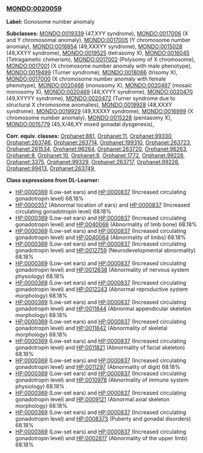 
### [MONDO:0020059](http://purl.obolibrary.org/obo/MONDO_0020059)
**Label:** Gonosome number anomaly

**Subclasses:** [MONDO:0019339](http://purl.obolibrary.org/obo/MONDO_0019339) (47,XYY syndrome), [MONDO:0017006](http://purl.obolibrary.org/obo/MONDO_0017006) (X and Y chromosomal anomaly), [MONDO:0017005](http://purl.obolibrary.org/obo/MONDO_0017005) (Y chromosome number anomaly), [MONDO:0016854](http://purl.obolibrary.org/obo/MONDO_0016854) (49,XXXYY syndrome), [MONDO:0015028](http://purl.obolibrary.org/obo/MONDO_0015028) (48,XXYY syndrome), [MONDO:0019525](http://purl.obolibrary.org/obo/MONDO_0019525) (tetrasomy X), [MONDO:0016045](http://purl.obolibrary.org/obo/MONDO_0016045) (Tetragametic chimerism), [MONDO:0017002](http://purl.obolibrary.org/obo/MONDO_0017002) (Polysomy of X chromosome), [MONDO:0017001](http://purl.obolibrary.org/obo/MONDO_0017001) (X chromosome number anomaly with male phenotype), [MONDO:0019499](http://purl.obolibrary.org/obo/MONDO_0019499) (Turner syndrome), [MONDO:0018066](http://purl.obolibrary.org/obo/MONDO_0018066) (trisomy X), [MONDO:0017000](http://purl.obolibrary.org/obo/MONDO_0017000) (X chromosome number anomaly with female phenotype), [MONDO:0020466](http://purl.obolibrary.org/obo/MONDO_0020466) (monosomy X), [MONDO:0020467](http://purl.obolibrary.org/obo/MONDO_0020467) (mosaic monosomy X), [MONDO:0020469](http://purl.obolibrary.org/obo/MONDO_0020469) (48,XYYY syndrome), [MONDO:0020470](http://purl.obolibrary.org/obo/MONDO_0020470) (49,XYYYY syndrome), [MONDO:0020472](http://purl.obolibrary.org/obo/MONDO_0020472) (Turner syndrome due to structural X chromosome anomalies), [MONDO:0019928](http://purl.obolibrary.org/obo/MONDO_0019928) (48,XXXY syndrome), [MONDO:0019929](http://purl.obolibrary.org/obo/MONDO_0019929) (49,XXXXY syndrome), [MONDO:0016999](http://purl.obolibrary.org/obo/MONDO_0016999) (X chromosome number anomaly), [MONDO:0015228](http://purl.obolibrary.org/obo/MONDO_0015228) (pentasomy X), [MONDO:0015779](http://purl.obolibrary.org/obo/MONDO_0015779) (45,X/46,XY mixed gonadal dysgenesis), 

**Corr. equiv. classes:** [Orphanet:881](http://www.orpha.net/ORDO/Orphanet_881), [Orphanet:11](http://www.orpha.net/ORDO/Orphanet_11), [Orphanet:99330](http://www.orpha.net/ORDO/Orphanet_99330), [Orphanet:263746](http://www.orpha.net/ORDO/Orphanet_263746), [Orphanet:263714](http://www.orpha.net/ORDO/Orphanet_263714), [Orphanet:199310](http://www.orpha.net/ORDO/Orphanet_199310), [Orphanet:263723](http://www.orpha.net/ORDO/Orphanet_263723), [Orphanet:261534](http://www.orpha.net/ORDO/Orphanet_261534), [Orphanet:96264](http://www.orpha.net/ORDO/Orphanet_96264), [Orphanet:263720](http://www.orpha.net/ORDO/Orphanet_263720), [Orphanet:96263](http://www.orpha.net/ORDO/Orphanet_96263), [Orphanet:8](http://www.orpha.net/ORDO/Orphanet_8), [Orphanet:10](http://www.orpha.net/ORDO/Orphanet_10), [Orphanet:9](http://www.orpha.net/ORDO/Orphanet_9), [Orphanet:1772](http://www.orpha.net/ORDO/Orphanet_1772), [Orphanet:99228](http://www.orpha.net/ORDO/Orphanet_99228), [Orphanet:3375](http://www.orpha.net/ORDO/Orphanet_3375), [Orphanet:99329](http://www.orpha.net/ORDO/Orphanet_99329), [Orphanet:263717](http://www.orpha.net/ORDO/Orphanet_263717), [Orphanet:99226](http://www.orpha.net/ORDO/Orphanet_99226), [Orphanet:99413](http://www.orpha.net/ORDO/Orphanet_99413), [Orphanet:263749](http://www.orpha.net/ORDO/Orphanet_263749), 

**Class expressions from DL-Learner:**

- [HP:0000369](http://purl.obolibrary.org/obo/HP_0000369) (Low-set ears) and [HP:0000837](http://purl.obolibrary.org/obo/HP_0000837) (Increased circulating gonadotropin level) 68.18%
- [HP:0000357](http://purl.obolibrary.org/obo/HP_0000357) (Abnormal location of ears) and [HP:0000837](http://purl.obolibrary.org/obo/HP_0000837) (Increased circulating gonadotropin level) 68.18%
- [HP:0000369](http://purl.obolibrary.org/obo/HP_0000369) (Low-set ears) and [HP:0000837](http://purl.obolibrary.org/obo/HP_0000837) (Increased circulating gonadotropin level) and [HP:0040068](http://purl.obolibrary.org/obo/HP_0040068) (Abnormality of limb bone) 68.18%
- [HP:0000369](http://purl.obolibrary.org/obo/HP_0000369) (Low-set ears) and [HP:0000837](http://purl.obolibrary.org/obo/HP_0000837) (Increased circulating gonadotropin level) and [HP:0040064](http://purl.obolibrary.org/obo/HP_0040064) (Abnormality of limbs) 68.18%
- [HP:0000369](http://purl.obolibrary.org/obo/HP_0000369) (Low-set ears) and [HP:0000837](http://purl.obolibrary.org/obo/HP_0000837) (Increased circulating gonadotropin level) and [HP:0012759](http://purl.obolibrary.org/obo/HP_0012759) (Neurodevelopmental abnormality) 68.18%
- [HP:0000369](http://purl.obolibrary.org/obo/HP_0000369) (Low-set ears) and [HP:0000837](http://purl.obolibrary.org/obo/HP_0000837) (Increased circulating gonadotropin level) and [HP:0012638](http://purl.obolibrary.org/obo/HP_0012638) (Abnormality of nervous system physiology) 68.18%
- [HP:0000369](http://purl.obolibrary.org/obo/HP_0000369) (Low-set ears) and [HP:0000837](http://purl.obolibrary.org/obo/HP_0000837) (Increased circulating gonadotropin level) and [HP:0012243](http://purl.obolibrary.org/obo/HP_0012243) (Abnormal reproductive system morphology) 68.18%
- [HP:0000369](http://purl.obolibrary.org/obo/HP_0000369) (Low-set ears) and [HP:0000837](http://purl.obolibrary.org/obo/HP_0000837) (Increased circulating gonadotropin level) and [HP:0011844](http://purl.obolibrary.org/obo/HP_0011844) (Abnormal appendicular skeleton morphology) 68.18%
- [HP:0000369](http://purl.obolibrary.org/obo/HP_0000369) (Low-set ears) and [HP:0000837](http://purl.obolibrary.org/obo/HP_0000837) (Increased circulating gonadotropin level) and [HP:0011842](http://purl.obolibrary.org/obo/HP_0011842) (Abnormality of skeletal morphology) 68.18%
- [HP:0000369](http://purl.obolibrary.org/obo/HP_0000369) (Low-set ears) and [HP:0000837](http://purl.obolibrary.org/obo/HP_0000837) (Increased circulating gonadotropin level) and [HP:0011821](http://purl.obolibrary.org/obo/HP_0011821) (Abnormality of facial skeleton) 68.18%
- [HP:0000369](http://purl.obolibrary.org/obo/HP_0000369) (Low-set ears) and [HP:0000837](http://purl.obolibrary.org/obo/HP_0000837) (Increased circulating gonadotropin level) and [HP:0011297](http://purl.obolibrary.org/obo/HP_0011297) (Abnormality of digit) 68.18%
- [HP:0000369](http://purl.obolibrary.org/obo/HP_0000369) (Low-set ears) and [HP:0000837](http://purl.obolibrary.org/obo/HP_0000837) (Increased circulating gonadotropin level) and [HP:0010978](http://purl.obolibrary.org/obo/HP_0010978) (Abnormality of immune system physiology) 68.18%
- [HP:0000369](http://purl.obolibrary.org/obo/HP_0000369) (Low-set ears) and [HP:0000837](http://purl.obolibrary.org/obo/HP_0000837) (Increased circulating gonadotropin level) and [HP:0009121](http://purl.obolibrary.org/obo/HP_0009121) (Abnormal axial skeleton morphology) 68.18%
- [HP:0000369](http://purl.obolibrary.org/obo/HP_0000369) (Low-set ears) and [HP:0000837](http://purl.obolibrary.org/obo/HP_0000837) (Increased circulating gonadotropin level) and [HP:0008373](http://purl.obolibrary.org/obo/HP_0008373) (Puberty and gonadal disorders) 68.18%
- [HP:0000369](http://purl.obolibrary.org/obo/HP_0000369) (Low-set ears) and [HP:0000837](http://purl.obolibrary.org/obo/HP_0000837) (Increased circulating gonadotropin level) and [HP:0002817](http://purl.obolibrary.org/obo/HP_0002817) (Abnormality of the upper limb) 68.18%


